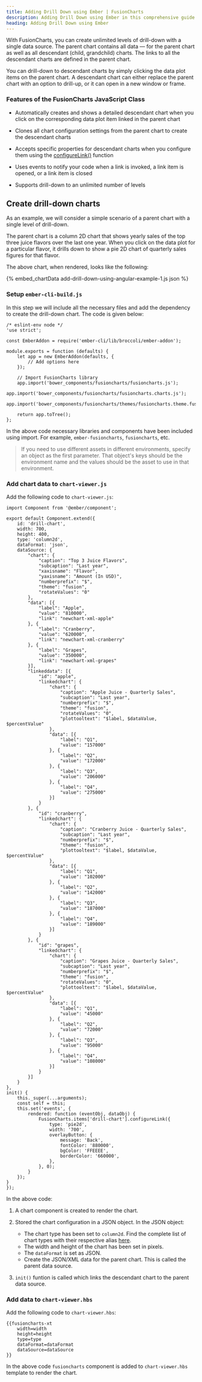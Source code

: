 ```yaml
---
title: Adding Drill Down using Ember | FusionCharts
description: Adding Drill Down using Ember in this comprehensive guide. Create visually appealing applications effortlessly. Visit our website now.
heading: Adding Drill Down using Ember
---
```


With FusionCharts, you can create unlimited levels of drill-down with a single data source. The parent chart contains all data — for the parent chart as well as all descendant (child, grandchild) charts. The links to all the descendant charts are defined in the parent chart.

You can drill-down to descendant charts by simply clicking the data plot items on the parent chart. A descendant chart can either replace the parent chart with an option to drill-up, or it can open in a new window or frame.

### Features of the FusionCharts JavaScript Class

* Automatically creates and shows a detailed descendant chart when you click on the corresponding data plot item linked in the parent chart

* Clones all chart configuration settings from the parent chart to create the descendant charts

* Accepts specific properties for descendant charts when you configure them using the [configureLink()](https://www.fusioncharts.com/dev/api/fusioncharts/fusioncharts-methods#configurelink) function

* Uses events to notify your code when a link is invoked, a link item is opened, or a link item is closed

* Supports drill-down to an unlimited number of levels

## Create drill-down charts 

As an example, we will consider a simple scenario of a parent chart with a single level of drill-down.

The parent chart is a column 2D chart that shows yearly sales of the top three juice flavors over the last one year. When you click on the data plot for a particular flavor, it drills down to show a pie 2D chart of quarterly sales figures for that flavor.

The above chart, when rendered, looks like the following:

{% embed_chartData add-drill-down-using-angular-example-1.js json %}

### Setup `ember-cli-build.js`

In this step we will include all the necessary files and add the dependency to create the drill-down chart. The code is given below:

```
/* eslint-env node */
'use strict';

const EmberAddon = require('ember-cli/lib/broccoli/ember-addon');

module.exports = function (defaults) {
    let app = new EmberAddon(defaults, {
        // Add options here
    });

    // Import FusionCharts library
    app.import('bower_components/fusioncharts/fusioncharts.js');
    app.import('bower_components/fusioncharts/fusioncharts.charts.js');        
    app.import('bower_components/fusioncharts/themes/fusioncharts.theme.fusion.js');

    return app.toTree();
};
```

In the above code necessary libraries and components have been included using import. For example, `ember-fusioncharts`, `fusioncharts`, etc.

> If you need to use different assets in different environments, specify an object as the first parameter. That object's keys should be the environment name and the values should be the asset to use in that environment.

### Add chart data to `chart-viewer.js`

Add the following code to `chart-viewer.js`:

```
import Component from '@ember/component';

export default Component.extend({    
    id: 'drill-chart',    
    width: 700,
    height: 400,
    type: 'column2d',
    dataFormat: 'json',
    dataSource: {
        "chart": {
            "caption": "Top 3 Juice Flavors",
            "subcaption": "Last year",
            "xaxisname": "Flavor",
            "yaxisname": "Amount (In USD)",
            "numberprefix": "$",
            "theme": "fusion",
            "rotateValues": "0"
        },
        "data": [{
            "label": "Apple",
            "value": "810000",
            "link": "newchart-xml-apple"
        }, {
            "label": "Cranberry",
            "value": "620000",
            "link": "newchart-xml-cranberry"
        }, {
            "label": "Grapes",
            "value": "350000",
            "link": "newchart-xml-grapes"
        }],
        "linkeddata": [{
            "id": "apple",
            "linkedchart": {
                "chart": {
                    "caption": "Apple Juice - Quarterly Sales",
                    "subcaption": "Last year",
                    "numberprefix": "$",
                    "theme": "fusion",
                    "rotateValues": "0",
                    "plottooltext": "$label, $dataValue,  $percentValue"
                },
                "data": [{
                    "label": "Q1",
                    "value": "157000"
                }, {
                    "label": "Q2",
                    "value": "172000"
                }, {
                    "label": "Q3",
                    "value": "206000"
                }, {
                    "label": "Q4",
                    "value": "275000"
                }]
            }
        }, {
            "id": "cranberry",
            "linkedchart": {
                "chart": {
                    "caption": "Cranberry Juice - Quarterly Sales",
                    "subcaption": "Last year",
                    "numberprefix": "$",
                    "theme": "fusion",
                    "plottooltext": "$label, $dataValue,  $percentValue"
                },
                "data": [{
                    "label": "Q1",
                    "value": "102000"
                }, {
                    "label": "Q2",
                    "value": "142000"
                }, {
                    "label": "Q3",
                    "value": "187000"
                }, {
                    "label": "Q4",
                    "value": "189000"
                }]
            }
        }, {
            "id": "grapes",
            "linkedchart": {
                "chart": {
                    "caption": "Grapes Juice - Quarterly Sales",
                    "subcaption": "Last year",
                    "numberprefix": "$",
                    "theme": "fusion",
                    "rotateValues": "0",
                    "plottooltext": "$label, $dataValue,  $percentValue"
                },
                "data": [{
                    "label": "Q1",
                    "value": "45000"
                }, {
                    "label": "Q2",
                    "value": "72000"
                }, {
                    "label": "Q3",
                    "value": "95000"
                }, {
                    "label": "Q4",
                    "value": "108000"
                }]
            }
        }]
    }
},
init() {
    this._super(...arguments);
    const self = this;
    this.set('events', {
        rendered: function (eventObj, dataObj) {
            FusionCharts.items['drill-chart'].configureLink({
                type: 'pie2d',
                width: '700',
                overlayButton: {
					message: 'Back',
					fontColor: '880000',
					bgColor: 'FFEEEE',
					borderColor: '660000',
                },
            }, 0);
        }
    });
}
});
```

In the above code:

1. A chart component is created to render the chart.

2. Stored the chart configuration in a JSON object. In the JSON object:
    * The chart type has been set to `column2d`. Find the complete list of chart types with their respective alias [here](https://www.fusioncharts.com/dev/chart-guide/list-of-charts).
    * The width and height of the chart has been set in pixels. 
    * The `dataFormat` is set as JSON.
    * Create the JSON/XML data for the parent chart. This is called the parent data source.

3. `init()` funtion is called which links the descendant chart to the parent data source.

### Add data to `chart-viewer.hbs`

Add the following code to `chart-viewer.hbs`:

```
{{fusioncharts-xt
    width=width
    height=height
    type=type
    dataFormat=dataFormat
    dataSource=dataSource
}}
```

In the above code `fusioncharts` component is added to `chart-viewer.hbs` template to render the chart.
